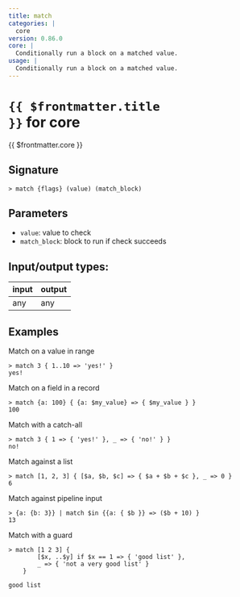 ```yaml
---
title: match
categories: |
  core
version: 0.86.0
core: |
  Conditionally run a block on a matched value.
usage: |
  Conditionally run a block on a matched value.
---
```

<!-- This file is automatically generated. Please edit the command in https://github.com/nushell/nushell instead. -->

# <code>{{ $frontmatter.title }}</code> for core

<div class='command-title'>{{ $frontmatter.core }}</div>

## Signature

```> match {flags} (value) (match_block)```

## Parameters

 -  `value`: value to check
 -  `match_block`: block to run if check succeeds


## Input/output types:

| input | output |
| ----- | ------ |
| any   | any    |

## Examples

Match on a value in range
```nu
> match 3 { 1..10 => 'yes!' }
yes!
```

Match on a field in a record
```nu
> match {a: 100} { {a: $my_value} => { $my_value } }
100
```

Match with a catch-all
```nu
> match 3 { 1 => { 'yes!' }, _ => { 'no!' } }
no!
```

Match against a list
```nu
> match [1, 2, 3] { [$a, $b, $c] => { $a + $b + $c }, _ => 0 }
6
```

Match against pipeline input
```nu
> {a: {b: 3}} | match $in {{a: { $b }} => ($b + 10) }
13
```

Match with a guard
```nu
> match [1 2 3] {
        [$x, ..$y] if $x == 1 => { 'good list' },
        _ => { 'not a very good list' }
    }

good list
```
